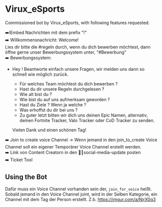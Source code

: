 # Virux_eSports

Commissioned bot by Virux_eSports, with following features requested. <br>

➡️lEmbed Nachrichten mit dem prefix "!" <br>
➡️ Willkommensnachricht: Welcome! <br> Lies dir bitte die #regeln durch, wenn du dich bewerben möchtest, dann öffne gerne unser Bewerbungssystem unter, "#Bewerbung" <br>
➡️ Bewerbungssystem: <br>

- Hey ! Beantworte einfach unsere Fragen, wir melden uns dann so schnell wie möglich zurück. <br>

  - Für welches Team möchtest du dich bewerben ? <br>
  - Hast du dir unsere Regeln durchgelesen ?<br>
  - Wie alt bist du ?
  - Wie bist du auf uns aufmerksam geworden ?<br>
  - Hast du Ziele ? Wenn ja welche ?<br>
  - Was erhoffst du dir bei uns ?<br>
  - Zu guter letzt bitten wir dich uns deinen Epic Namen, alternativ, deinen Fortnite Tracker, Valo Tracker oder CoD Tracker zu senden.<br>

  Vielen Dank und einen schönen Tag!<br>

➡️ Join to create voice Channel → Wenn jemand in den join_to_create Voice Channel soll ein eigener Temporärer Voice Channel erstellt werden.<br>
➡️ Link von Content Creatorn in den 🔔┃social-media-update posten<br>
➡️ Ticket Tool <br>

## Using the Bot

<Join to create voice Channel> Dafür muss ein Voice Channel vorhanden sein der, <code>join_for_voice</code> heißt. <br>
Sobald jemand in den Voice Channel joint, wird in der Selben Kategorie, ein Channel mit dem Tag der Person erstellt. Z.b. https://imgur.com/a/NjrX0q3
